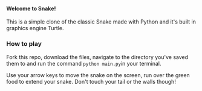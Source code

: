 #### Welcome to Snake!

This is a simple clone of the classic Snake made with Python and it's built in graphics engine Turtle.

### How to play

Fork this repo, download the files, navigate to the directory you've saved them to and run the command ```python main.py```in your terminal.

Use your arrow keys to move the snake on the screen, run over the green food to extend your snake. Don't touch your tail or the walls though!